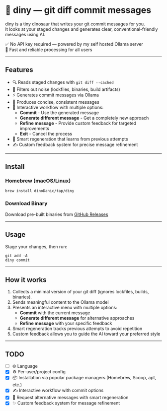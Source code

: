 # 🦕 diny — git diff commit messages 

diny is a tiny dinosaur that writes your git commit messages for you.  
It looks at your staged changes and generates clear, conventional-friendly messages using AI.

✅ No API key required — powered by my self hosted Ollama server  
🚀 Fast and reliable processing for all users  

---

## Features

- 🔍 Reads staged changes with `git diff --cached`
- 🧹 Filters out noise (lockfiles, binaries, build artifacts)
- ⚡ Generates commit messages via Ollama
- 📝 Produces concise, consistent messages
- 🔄 Interactive workflow with multiple options:
  - **Commit** - Use the generated message
  - **Generate different message** - Get a completely new approach
  - **Refine message** - Provide custom feedback for targeted improvements
  - **Exit** - Cancel the process
- 🧠 Smart regeneration that learns from previous attempts
- ✍️ Custom feedback system for precise message refinement

---

## Install

### Homebrew (macOS/Linux)

    brew install dinoDanic/tap/diny

### Download Binary

Download pre-built binaries from [GitHub Releases](https://github.com/dinoDanic/diny/releases)

---

## Usage

Stage your changes, then run:

    git add -A
    diny commit

---

## How it works

1. Collects a minimal version of your git diff (ignores lockfiles, builds, binaries).
2. Sends meaningful content to the Ollama model
3. Presents an interactive menu with multiple options:
   - **Commit** with the current message
   - **Generate different message** for alternative approaches
   - **Refine message** with your specific feedback
4. Smart regeneration tracks previous attempts to avoid repetition
5. Custom feedback allows you to guide the AI toward your preferred style

---

## TODO

- [ ] 🌐 Language 
- [x] ⚙️ Per-user/project config  
- [x] 📦 Installation via popular package managers (Homebrew, Scoop, apt, etc.)  
- [x] ✍️ Interactive workflow with commit options
- [x] 🔄 Request alternative messages with smart regeneration
- [x] ✨ Custom feedback system for message refinement
